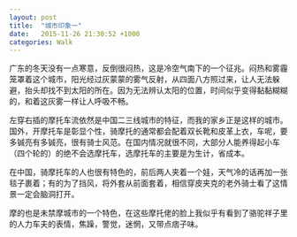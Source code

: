 ```yaml
---
layout: post
title:  "城市印象一"
date:   2015-11-26 21:30:52 +1000
categories: Walk
---
```

广东的冬天没有一点寒意，反倒很闷热，这是冷空气南下的一个征兆。闷热和雾霾笼罩着这个城市，阳光经过灰蒙蒙的雾气反射，从四面八方照过来，让人无法躲避，抬头却找不到太阳的所在。因为无法辨认太阳的位置，时间似乎变得黏黏糊糊的，和着这灰雾一样让人呼吸不畅。

左穿右插的摩托车流依然是中国二三线城市的特征，而我的家乡正是这样的城市。国外，开摩托车是彰显个性，骑摩托的通常都会配着双长靴和皮革上衣，车呢，要多铖亮有多铖亮，很有骑士风范。在国内情况就很不同，大部分人能养得起小车（四个轮的）的绝不会选摩托车，选摩托车的主要是为生计，省成本。

在中国，骑摩托车的人也很有特色的，前后两人夹着一个娃，天气冷的话再加一张毯子裹着；有的为了挡风，将外套从前面套着，相信穿皮夹克的老外骑士看了这情景一定会脑洞打开。

摩的也是未禁摩城市的一个特色，在这些摩托佬的脸上我似乎有看到了骆驼祥子里的人力车夫的表情，焦躁，警觉，迷惘，又带点痞子味。
